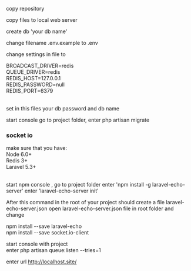 copy repository

copy files to local web server

create db 'your db name'

change filename .env.example to .env

change settings in file to 

BROADCAST_DRIVER=redis<br>
QUEUE_DRIVER=redis<br>
REDIS_HOST=127.0.0.1<br>
REDIS_PASSWORD=null<br>
REDIS_PORT=6379<br>
<br>

set in this files your db password and db name

start console go to project folder, enter php artisan migrate

<h3>socket io</h3>

make sure that you have:<br>
  Node 6.0+<br>
  Redis 3+<br>
  Laravel 5.3+ <br>
<br>

start npm console , go to project folder 
enter 'npm install -g laravel-echo-server'
enter 'laravel-echo-server init'

After this command in the root of your project should create a file laravel-echo-server.json
open laravel-echo-server.json file in root folder and change 

npm install --save laravel-echo<br>
npm install --save socket.io-client<br>

start console with project<br>
enter php artisan queue:listen --tries=1

enter url http://localhost.site/

